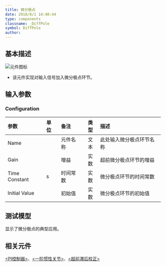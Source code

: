 ```yaml
---
title: 微分极点
date: 2018/8/1 14:40:44
type: components
classname: _DiffPole
symbol: DiffPole
author: 
---
```

## <span id="comp_desc">基本描述</span>
![元件图标]()

+ 该元件实现对输入信号加入微分极点环节。

## <span id="comp_params">输入参数</span>
### <span id="comp_params_group_Configuration">Configuration</span>
| 参数 | 单位 | 备注 | 类型 | 描述 |
| :--- | :--- | :--- | :--: | :--- |
| <span id="comp_params_param_Name">Name</span> |  | 元件名称 | 文本 | 此处输入微分极点环节名称 |
| <span id="comp_params_param_G">Gain</span> |  | 增益 | 实数 | 超前微分极点环节的增益 |
| <span id="comp_params_param_T">Time Constant</span> | s | 时间常数 | 实数 | 微分极点环节的时间常数 |
| <span id="comp_params_param_Init">Initial Value</span> |  | 初始值 | 实数 | 微分极点环节的初始值 |

[Name]: #comp_params_param_Name "Name"
[Gain]: #comp_params_param_G "Gain"
[Time Constant]: #comp_params_param_T "Time Constant"
[Initial Value]: #comp_params_param_Init "Initial Value"

## <span id="comp_example">测试模型</span>
[<test DiffPole>](<test link>)显示了微分极点的典型应用。

## <span id="comp_seealso">相关元件</span>
[<PI控制器>](<test link>)、[<一阶惯性关节>](<test link>)、[<超前滞后校正>](<test link>)



